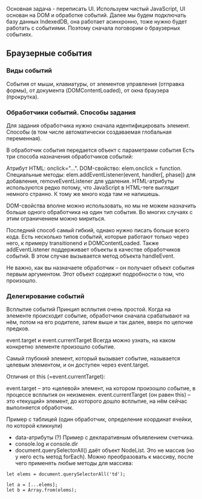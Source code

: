 Основная задача - переписать UI. Используем чистый JavaScript, UI основан на DOM и обработке событий. 
Далее мы будем подключать базу данных IndexedDB, она работает асинхронно, тоже нужно будет работать с событиями. 
Поэтому сначала поговорим о браузерных событиях.


## Браузерные события
### Виды событий
События от мыши, клавиатуры, от элементов управления (отправка формы), от документа (DOMContentLoaded), от окна браузера (прокрутка).

### Обработчики событий. Способы задания
Для задания обработчика нужно сначала идентифицировать элемент. Способы (в том числе автоматически создаваемая глобальная переменная).

В обработчик события передается объект с параметрами события
Есть три способа назначения обработчиков событий:

Атрибут HTML: onclick="...".
DOM-свойство: elem.onclick = function.
Специальные методы: elem.addEventListener(event, handler[, phase]) для добавления, removeEventListener для удаления.
HTML-атрибуты используются редко потому, что JavaScript в HTML-теге выглядит немного странно. К тому же много кода там не напишешь.

DOM-свойства вполне можно использовать, но мы не можем назначить больше одного обработчика на один тип события. Во многих случаях с этим ограничением можно мириться.

Последний способ самый гибкий, однако нужно писать больше всего кода. Есть несколько типов событий, которые работают только через него, к примеру transitionend и DOMContentLoaded. Также addEventListener поддерживает объекты в качестве обработчиков событий. В этом случае вызывается метод объекта handleEvent.

Не важно, как вы назначаете обработчик – он получает объект события первым аргументом. Этот объект содержит подробности о том, что произошло.

### Делегирование событий
Всплытие событий
Принцип всплытия очень простой.  Когда на элементе происходит событие, обработчики сначала срабатывают на нём, потом на его родителе, затем выше и так далее, вверх по цепочке предков.

event.target и event.currentTarget
Всегда можно узнать, на каком конкретно элементе произошло событие.

Самый глубокий элемент, который вызывает событие, называется целевым элементом, и он доступен через event.target.

Отличия от this (=event.currentTarget):

event.target – это «целевой» элемент, на котором произошло событие, в процессе всплытия он неизменен.
event.currentTarget (он равен this) – это «текущий» элемент, до которого дошло всплытие, на нём сейчас выполняется обработчик.

Пример с таблицей (один обработчик, определение координат ячейки, по которой кликнули)

* data-атрибуты (?) Пример с декларативным объявлением счетчика.
* console.log и console.dir
* document.querySelectorAll() даёт объект NodeList. Это не массив (но у него есть метод forEach). Можно преобразовать к массиву, после чего применять любые методы для массива:
```
let elems = document.querySelectorAll('td');

let a = [...elems];
let b = Array.from(elems);
```

